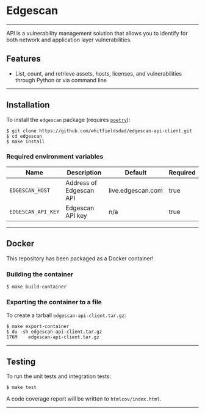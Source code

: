 # Edgescan

---

API is a vulnerability management solution that allows you to identify for both network and application layer
vulnerabilities.

## Features

- List, count, and retrieve assets, hosts, licenses, and vulnerabilities through Python or via command line

---

## Installation

To install the `edgescan` package (requires [`poetry`](https://github.com/python-poetry/poetry)):

```shell
$ git clone https://github.com/whitfieldsdad/edgescan-api-client.git
$ cd edgescan
$ make install
```

### Required environment variables

| Name               | Description             | Default           | Required |
|--------------------|-------------------------|-------------------|----------|
| `EDGESCAN_HOST`    | Address of Edgescan API | live.edgescan.com | true     |
| `EDGESCAN_API_KEY` | Edgescan API key        | n/a               | true     |

---

## Docker

This repository has been packaged as a Docker container!

### Building the container

```shell
$ make build-container
```

### Exporting the container to a file

To create a tarball `edgescan-api-client.tar.gz`:

```shell
$ make export-container
$ du -sh edgescan-api-client.tar.gz
176M    edgescan-api-client.tar.gz
```

---

## Testing

To run the unit tests and integration tests:

```shell
$ make test
```

A code coverage report will be written to `htmlcov/index.html`.

---
